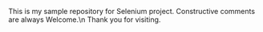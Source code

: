 This is my sample repository for Selenium project.
Constructive comments are always Welcome.\n
Thank you for visiting. 
